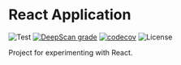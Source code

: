 React Application
=================
![Test](https://github.com/Toshik1978/react_app/workflows/Test/badge.svg)
[![DeepScan grade](https://deepscan.io/api/teams/12373/projects/15400/branches/306226/badge/grade.svg)](https://deepscan.io/dashboard#view=project&tid=12373&pid=15400&bid=306226)
[![codecov](https://codecov.io/gh/Toshik1978/react_app/branch/master/graph/badge.svg?token=DU8R2Z4H56)](https://codecov.io/gh/Toshik1978/react_app)
![License](https://img.shields.io/github/license/Toshik1978/react_app)

Project for experimenting with React.
